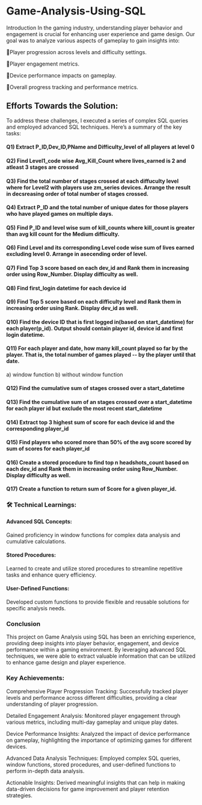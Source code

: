 # Game-Analysis-Using-SQL
 Introduction 
 In the gaming industry, understanding player behavior and engagement is crucial for enhancing user experience and game design. Our goal was to analyze various aspects of gameplay to gain insights into:
 
 🔷Player progression across levels and difficulty settings.
 
 🔷Player engagement metrics.
 
 🔷Device performance impacts on gameplay.
 
 🔷Overall progress tracking and performance metrics.

## Efforts Towards the Solution:
To address these challenges, I executed a series of complex SQL queries and employed advanced SQL techniques. Here’s a summary of the key tasks:

#### Q1) Extract P_ID,Dev_ID,PName and Difficulty_level of all players at level 0

#### Q2) Find Level1_code wise Avg_Kill_Count where lives_earned is 2 and atleast 3 stages are crossed
#### Q3) Find the total number of stages crossed at each diffuculty level where for Level2 with players use zm_series devices. Arrange the result in decsreasing order of total number of stages crossed.
#### Q4) Extract P_ID and the total number of unique dates for those players who have played games on multiple days.
#### Q5) Find P_ID and level wise sum of kill_counts where kill_count is greater than avg kill count for the Medium difficulty.
#### Q6)  Find Level and its corresponding Level code wise sum of lives earned excluding level 0. Arrange in asecending order of level.
#### Q7) Find Top 3 score based on each dev_id and Rank them in increasing order using Row_Number. Display difficulty as well. 
#### Q8) Find first_login datetime for each device id
#### Q9) Find Top 5 score based on each difficulty level and Rank them in increasing order using Rank. Display dev_id as well.
#### Q10) Find the device ID that is first logged in(based on start_datetime) for each player(p_id). Output should contain player id, device id and first login datetime.
#### Q11) For each player and date, how many kill_count played so far by the player. That is, the total number of games played -- by the player until that date.
a) window function
b) without window function
#### Q12) Find the cumulative sum of stages crossed over a start_datetime 
#### Q13) Find the cumulative sum of an stages crossed over a start_datetime for each player id but exclude the most recent start_datetime
#### Q14) Extract top 3 highest sum of score for each device id and the corresponding player_id
#### Q15) Find players who scored more than 50% of the avg score scored by sum of scores for each player_id
#### Q16) Create a stored procedure to find top n headshots_count based on each dev_id and Rank them in increasing order using Row_Number. Display difficulty as well.
#### Q17) Create a function to return sum of Score for a given player_id.

### 🛠️ Technical Learnings:

#### Advanced SQL Concepts:
Gained proficiency in window functions for complex data analysis and cumulative calculations.
#### Stored Procedures: 
Learned to create and utilize stored procedures to streamline repetitive tasks and enhance query efficiency.
#### User-Defined Functions:
Developed custom functions to provide flexible and reusable solutions for specific analysis needs.

### Conclusion
This project on Game Analysis using SQL has been an enriching experience, providing deep insights into player behavior, engagement, and device performance within a gaming environment. By leveraging advanced SQL techniques, we were able to extract valuable information that can be utilized to enhance game design and player experience.

### Key Achievements:
Comprehensive Player Progression Tracking: Successfully tracked player levels and performance across different difficulties, providing a clear understanding of player progression.

Detailed Engagement Analysis: Monitored player engagement through various metrics, including multi-day gameplay and unique play dates.

Device Performance Insights: Analyzed the impact of device performance on gameplay, highlighting the importance of optimizing games for different devices.

Advanced Data Analysis Techniques: Employed complex SQL queries, window functions, stored procedures, and user-defined functions to perform in-depth data analysis.

Actionable Insights: Derived meaningful insights that can help in making data-driven decisions for game improvement and player retention strategies.



